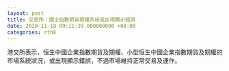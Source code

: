 ```yaml
---
layout: post
title: 交易所：國企指數期貨期權系統或出現顯示錯誤　
date: 2020-11-18 09:11:39.000000000 +08:00
categories: rthk
---
```


港交所表示，恒生中國企業指數期貨及期權、小型恒生中國企業指數期貨及期權的市場系統狀況，或出現顯示錯誤，不過市場維持正常交易及運作。
